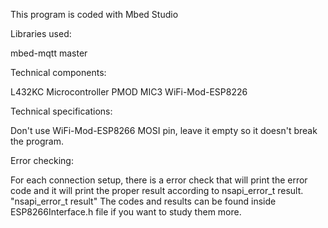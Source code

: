 This program is coded with Mbed Studio

Libraries used:
 
mbed-mqtt master

Technical components:

L432KC Microcontroller
PMOD MIC3
WiFi-Mod-ESP8226


Technical specifications:

Don't use WiFi-Mod-ESP8266 MOSI pin, leave it empty so it doesn't break the program.

Error checking:

For each connection setup, there is a error check that will print the error code and it will print the proper result according to nsapi_error_t result.
"nsapi_error_t result" The codes and results can be found inside ESP8266Interface.h file if you want to study them more.
